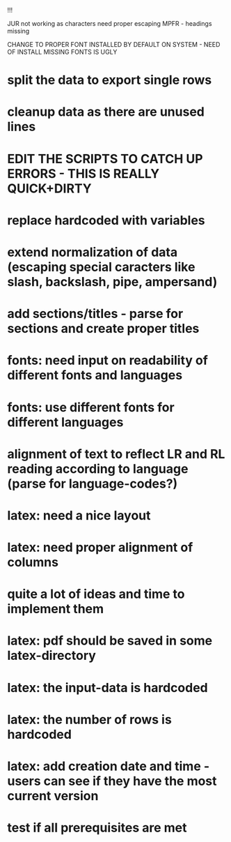 !!!
 
JUR not working as characters need proper escaping
MPFR - headings missing

CHANGE TO PROPER FONT INSTALLED BY DEFAULT ON SYSTEM - NEED OF INSTALL MISSING FONTS IS UGLY

# split the data to export single rows

# cleanup data as there are unused lines

# EDIT THE SCRIPTS TO CATCH UP ERRORS - THIS IS REALLY QUICK+DIRTY

# replace hardcoded with variables

# extend normalization of data (escaping special caracters like slash, backslash, pipe, ampersand)

# add sections/titles - parse for sections and create proper titles

# fonts: need input on readability of different fonts and languages

# fonts: use different fonts for different languages

# alignment of text to reflect LR and RL reading according to language (parse for language-codes?)

# latex: need a nice layout

# latex: need proper alignment of columns

# quite a lot of ideas and time to implement them

# latex: pdf should be saved in some latex-directory

# latex: the input-data is hardcoded

# latex: the number of rows is hardcoded 

# latex: add creation date and time - users can see if they have the most current version

# test if all prerequisites are met 
